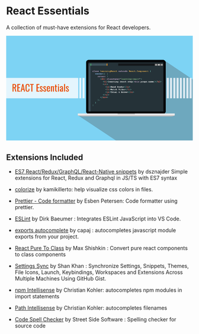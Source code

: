 # React Essentials

A collection of must-have extensions for React developers.

![React Essentials](images/react-essentials.png)

## Extensions Included

* [ES7 React/Redux/GraphQL/React-Native snippets](https://marketplace.visualstudio.com/items?itemName=dsznajder.es7-react-js-snippets) by dsznajder
Simple extensions for React, Redux and Graphql in JS/TS with ES7 syntax

* [colorize](https://marketplace.visualstudio.com/items?itemName=kamikillerto.vscode-colorize) by kamikillerto: help visualize css colors in files.

* [Prettier - Code formatter](https://marketplace.visualstudio.com/items?itemName=esbenp.prettier-vscode) by Esben Petersen: Code formatter using prettier.

 * [ESLint](https://marketplace.visualstudio.com/items?itemName=dbaeumer.vscode-eslint) by Dirk Baeumer : Integrates ESLint JavaScript into VS Code.

 * [exports autocomplete](https://marketplace.visualstudio.com/items?itemName=capaj.vscode-exports-autocomplete) by capaj : autocompletes javascript module exports from your project.

 * [React Pure To Class](https://marketplace.visualstudio.com/items?itemName=angryobject.react-pure-to-class-vscode) by Max Shishkin : Convert pure react components to class components

 * [Settings Sync](https://marketplace.visualstudio.com/items?itemName=Shan.code-settings-sync) by Shan Khan : Synchronize Settings, Snippets, Themes, File Icons, Launch, Keybindings, Workspaces and Extensions Across Multiple Machines Using GitHub Gist.

 * [npm Intellisense](https://marketplace.visualstudio.com/items?itemName=christian-kohler.npm-intellisense) by Christian Kohler: autocompletes npm modules in import statements

 * [Path Intellisense](https://marketplace.visualstudio.com/items?itemName=christian-kohler.path-intellisense) by Christian Kohler: autocompletes filenames

 * [Code Spell Checker](https://marketplace.visualstudio.com/items?itemName=streetsidesoftware.code-spell-checker) by Street Side Software : Spelling checker for source code

